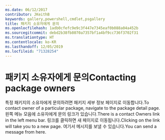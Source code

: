 ```yaml
---
ms.date: 06/12/2017
contributor: JKeithB
keywords: gallery,powershell,cmdlet,psgallery
title: 패키지 소유자에게 문의
ms.openlocfilehash: 1adb0cfefc9e9c3f447e7345eaf0b088a04a452b
ms.sourcegitcommit: debd2b38fb8070a7357bf1a4bf9cc736f3702f31
ms.translationtype: HT
ms.contentlocale: ko-KR
ms.lasthandoff: 12/05/2019
ms.locfileid: "71328254"
---
```

# <a name="contacting-package-owners"></a><span data-ttu-id="d4098-103">패키지 소유자에게 문의</span><span class="sxs-lookup"><span data-stu-id="d4098-103">Contacting package owners</span></span>

<span data-ttu-id="d4098-104">특정 패키지의 소유자에게 문의하려면 패키지 세부 정보 페이지로 이동합니다.</span><span class="sxs-lookup"><span data-stu-id="d4098-104">To contact owner of a particular package, navigate to the package detail page.</span></span>
<span data-ttu-id="d4098-105">왼쪽 메뉴 모음에 소유자에게 문의 링크가 있습니다.</span><span class="sxs-lookup"><span data-stu-id="d4098-105">There is a contact Owners link in the left menu bar.</span></span>
<span data-ttu-id="d4098-106">링크를 클릭하면 새 페이지로 이동됩니다.</span><span class="sxs-lookup"><span data-stu-id="d4098-106">Clicking on the link will take you to a new page.</span></span>
<span data-ttu-id="d4098-107">여기서 메시지를 보낼 수 있습니다.</span><span class="sxs-lookup"><span data-stu-id="d4098-107">You can send a message from here.</span></span>
